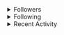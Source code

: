 <details><summary>Followers</summary><a href="https://github.com/eebalboni"><img src="https://avatars.githubusercontent.com/u/84345297?v=4" alt="eebalboni" style="width:42px;height:42px"></a><a href="https://github.com/PriscillaE1"><img src="https://avatars.githubusercontent.com/u/91395861?v=4" alt="PriscillaE1" style="width:42px;height:42px"></a></details>
<details><summary>Following</summary><a href="https://github.com/3b1b"><img src="https://avatars.githubusercontent.com/u/11601040?v=4" alt="3b1b" style="width:42px;height:42px"></a><a href="https://github.com/a-r-t"><img src="https://avatars.githubusercontent.com/u/26610904?v=4" alt="a-r-t" style="width:42px;height:42px"></a><a href="https://github.com/swirty"><img src="https://avatars.githubusercontent.com/u/35018264?v=4" alt="swirty" style="width:42px;height:42px"></a><a href="https://github.com/BobdaFett"><img src="https://avatars.githubusercontent.com/u/57099895?v=4" alt="BobdaFett" style="width:42px;height:42px"></a><a href="https://github.com/Clemeit"><img src="https://avatars.githubusercontent.com/u/60582814?v=4" alt="Clemeit" style="width:42px;height:42px"></a><a href="https://github.com/eebalboni"><img src="https://avatars.githubusercontent.com/u/84345297?v=4" alt="eebalboni" style="width:42px;height:42px"></a><a href="https://github.com/PriscillaE1"><img src="https://avatars.githubusercontent.com/u/91395861?v=4" alt="PriscillaE1" style="width:42px;height:42px"></a></details>
<details><summary>Recent Activity</summary><ul><li>Pushed 1 commit to <a href="https://github.com/LittleTealeaf/baritone">LittleTealeaf/baritone</a><br><a href="https://github.com/LittleTealeaf/baritone/commit/de67ae1b97eb3d3dd6631d41ae35f9461290cbca">#de67ae1</a>: Cleanup Code</li><li>Pushed 1 commit to <a href="https://github.com/LittleTealeaf/baritone">LittleTealeaf/baritone</a><br><a href="https://github.com/LittleTealeaf/baritone/commit/8a54c0e9c74b572e267aa200b5b5d86c3d92d7d8">#8a54c0e</a>: something</li><li>Pushed 1 commit to <a href="https://github.com/LittleTealeaf/baritone">LittleTealeaf/baritone</a><br><a href="https://github.com/LittleTealeaf/baritone/commit/0d34790980469b2886ec6e27bf050b01958a2dec">#0d34790</a>: Recipes</li><li>Pushed 1 commit to <a href="https://github.com/LittleTealeaf/baritone">LittleTealeaf/baritone</a><br><a href="https://github.com/LittleTealeaf/baritone/commit/3afb949f434c8338f20c2b51a10722ab1a26d836">#3afb949</a>: Basic Crafting</li><li>Pushed 1 commit to <a href="https://github.com/LittleTealeaf/EC-272">LittleTealeaf/EC-272</a><br><a href="https://github.com/LittleTealeaf/EC-272/commit/a316ad6cf64eb4b6ccd17184cd249ef12dc91ccd">#a316ad6</a>: class notes</li><li>Pushed 1 commit to <a href="https://github.com/LittleTealeaf/SER-210-Assignment-01">LittleTealeaf/SER-210-Assignment-01</a><br><a href="https://github.com/LittleTealeaf/SER-210-Assignment-01/commit/73c22d9a6620437ddd0b4970074d488639dec446">#73c22d9</a>: Code Cleanup</li><li>Pushed 1 commit to <a href="https://github.com/LittleTealeaf/SER-210-Assignment-01">LittleTealeaf/SER-210-Assignment-01</a><br><a href="https://github.com/LittleTealeaf/SER-210-Assignment-01/commit/cb19675f8531d93a12e36334ce7629e9a5b0b581">#cb19675</a>: Moved Play Again button up</li><li>Pushed 1 commit to <a href="https://github.com/LittleTealeaf/SER-210-Assignment-01">LittleTealeaf/SER-210-Assignment-01</a><br><a href="https://github.com/LittleTealeaf/SER-210-Assignment-01/commit/b4e8ed505d351a383de3aacd0a3fb182730dd80f">#b4e8ed5</a>: Added Button Functionality</li><li>Pushed 1 commit to <a href="https://github.com/LittleTealeaf/SER-210-Assignment-01">LittleTealeaf/SER-210-Assignment-01</a><br><a href="https://github.com/LittleTealeaf/SER-210-Assignment-01/commit/e36847b435c2e195dd2d22ce51c268eb1c9785d3">#e36847b</a>: Created Reset Button</li><li>Pushed 1 commit to <a href="https://github.com/LittleTealeaf/SER-210-Assignment-01">LittleTealeaf/SER-210-Assignment-01</a><br><a href="https://github.com/LittleTealeaf/SER-210-Assignment-01/commit/fe45e2bc93ad00e631118b422e415a13527048fb">#fe45e2b</a>: Customized layout for greeter and instructions</li></ul></details>
